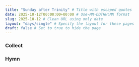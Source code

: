```yaml
---
title: "Sunday after Trinity" # Title with escaped quotes
date: 2025-10-12T00:00:00+00:00 # Use-MM-DDTHH:MM format
slug: 2025-10-12 # Clean URL using only date
layout: "days/single" # Specify the layout for these pages
draft: false # Set to true to hide the page
---
```


### Collect


### Hymn